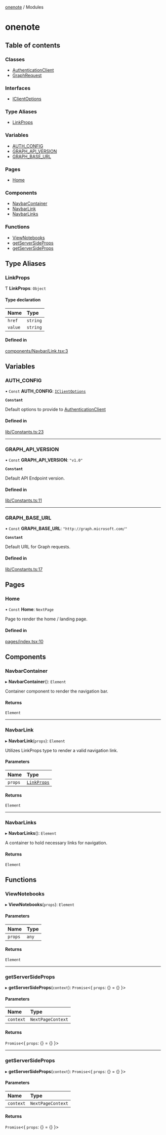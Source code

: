 [onenote](README.md) / Modules

# onenote

## Table of contents

### Classes

- [AuthenticationClient](classes/AuthenticationClient.md)
- [GraphRequest](classes/GraphRequest.md)

### Interfaces

- [IClientOptions](interfaces/IClientOptions.md)

### Type Aliases

- [LinkProps](modules.md#linkprops)

### Variables

- [AUTH\_CONFIG](modules.md#auth_config)
- [GRAPH\_API\_VERSION](modules.md#graph_api_version)
- [GRAPH\_BASE\_URL](modules.md#graph_base_url)

### Pages

- [Home](modules.md#home)

### Components

- [NavbarContainer](modules.md#navbarcontainer)
- [NavbarLink](modules.md#navbarlink)
- [NavbarLinks](modules.md#navbarlinks)

### Functions

- [ViewNotebooks](modules.md#viewnotebooks)
- [getServerSideProps](modules.md#getserversideprops)
- [getServerSideProps](modules.md#getserversideprops-1)

## Type Aliases

### LinkProps

Ƭ **LinkProps**: `Object`

#### Type declaration

| Name | Type |
| :------ | :------ |
| `href` | `string` |
| `value` | `string` |

#### Defined in

[components/Navbar/Link.tsx:3](https://gitlab.com/ennovar1/OneNote/-/blob/d999c8c/components/Navbar/Link.tsx#L3)

## Variables

### AUTH\_CONFIG

• `Const` **AUTH\_CONFIG**: [`IClientOptions`](interfaces/IClientOptions.md)

**`Constant`**

Default options to provide to [AuthenticationClient](classes/AuthenticationClient.md)

#### Defined in

[lib/Constants.ts:23](https://gitlab.com/ennovar1/OneNote/-/blob/d999c8c/lib/Constants.ts#L23)

___

### GRAPH\_API\_VERSION

• `Const` **GRAPH\_API\_VERSION**: ``"v1.0"``

**`Constant`**

Default API Endpoint version.

#### Defined in

[lib/Constants.ts:11](https://gitlab.com/ennovar1/OneNote/-/blob/d999c8c/lib/Constants.ts#L11)

___

### GRAPH\_BASE\_URL

• `Const` **GRAPH\_BASE\_URL**: ``"http://graph.microsoft.com/"``

**`Constant`**

Default URL for Graph requests.

#### Defined in

[lib/Constants.ts:17](https://gitlab.com/ennovar1/OneNote/-/blob/d999c8c/lib/Constants.ts#L17)

## Pages

### Home

• `Const` **Home**: `NextPage`

Page to render the home / landing page.

#### Defined in

[pages/index.tsx:10](https://gitlab.com/ennovar1/OneNote/-/blob/d999c8c/pages/index.tsx#L10)

## Components

### NavbarContainer

▸ **NavbarContainer**(): `Element`

Container component to render the navigation bar.

#### Returns

`Element`

___

### NavbarLink

▸ **NavbarLink**(`props`): `Element`

Utilizes LinkProps type to render a valid navigation link.

#### Parameters

| Name | Type |
| :------ | :------ |
| `props` | [`LinkProps`](modules.md#linkprops) |

#### Returns

`Element`

___

### NavbarLinks

▸ **NavbarLinks**(): `Element`

A container to hold necessary links for navigation.

#### Returns

`Element`

## Functions

### ViewNotebooks

▸ **ViewNotebooks**(`props`): `Element`

#### Parameters

| Name | Type |
| :------ | :------ |
| `props` | `any` |

#### Returns

`Element`

___

### getServerSideProps

▸ **getServerSideProps**(`context`): `Promise`<{ `props`: {} = {} }\>

#### Parameters

| Name | Type |
| :------ | :------ |
| `context` | `NextPageContext` |

#### Returns

`Promise`<{ `props`: {} = {} }\>

___

### getServerSideProps

▸ **getServerSideProps**(`context`): `Promise`<{ `props`: {} = {} }\>

#### Parameters

| Name | Type |
| :------ | :------ |
| `context` | `NextPageContext` |

#### Returns

`Promise`<{ `props`: {} = {} }\>

